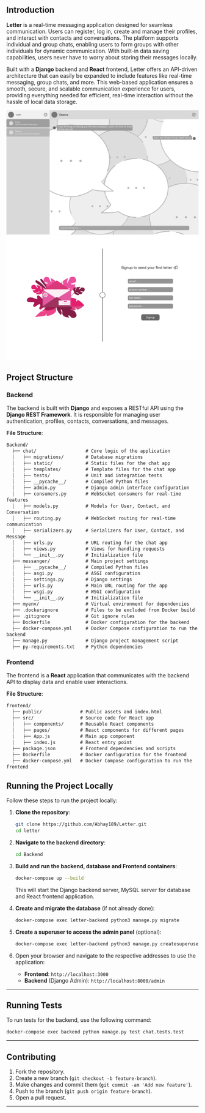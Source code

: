 ## Introduction

**Letter** is a real-time messaging application designed for seamless communication. Users can register, log in, create and manage their profiles, and interact with contacts and conversations. The platform supports individual and group chats, enabling users to form groups with other individuals for dynamic communication. With built-in data saving capabilities, users never have to worry about storing their messages locally.

Built with a **Django** backend and **React** frontend, Letter offers an API-driven architecture that can easily be expanded to include features like real-time messaging, group chats, and more. This web-based application ensures a smooth, secure, and scalable communication experience for users, providing everything needed for efficient, real-time interaction without the hassle of local data storage.

![App Screenshot 1](./Assets/chats%20screen.png)
![App Screenshot 2](./Assets/Signup%20page.png)

## Project Structure

### Backend

The backend is built with **Django** and exposes a RESTful API using the **Django REST Framework**. It is responsible for managing user authentication, profiles, contacts, conversations, and messages.

**File Structure**:
```
Backend/
  ├── chat/                  # Core logic of the application
  │   ├── migrations/        # Database migrations
  │   ├── static/            # Static files for the chat app
  │   ├── templates/         # Template files for the chat app
  │   ├── tests/             # Unit and integration tests
  │   ├── __pycache__/       # Compiled Python files
  │   ├── admin.py           # Django admin interface configuration
  │   ├── consumers.py       # WebSocket consumers for real-time features
  │   ├── models.py          # Models for User, Contact, and Conversation
  │   ├── routing.py         # WebSocket routing for real-time communication
  │   ├── serializers.py     # Serializers for User, Contact, and Message
  │   ├── urls.py            # URL routing for the chat app
  │   ├── views.py           # Views for handling requests
  │   └── __init__.py        # Initialization file
  ├── messanger/             # Main project settings
  │   ├── __pycache__/       # Compiled Python files
  │   ├── asgi.py            # ASGI configuration
  │   ├── settings.py        # Django settings
  │   ├── urls.py            # Main URL routing for the app
  │   ├── wsgi.py            # WSGI configuration
  │   └── __init__.py        # Initialization file
  ├── myenv/                 # Virtual environment for dependencies
  ├── .dockerignore          # Files to be excluded from Docker build
  ├── .gitignore             # Git ignore rules
  ├── Dockerfile             # Docker configuration for the backend
  ├── docker-compose.yml     # Docker Compose configuration to run the backend
  ├── manage.py              # Django project management script
  ├── py-requirements.txt    # Python dependencies
```

### Frontend

The frontend is a **React** application that communicates with the backend API to display data and enable user interactions.

**File Structure**:
```
frontend/
  ├── public/              # Public assets and index.html
  ├── src/                 # Source code for React app
  │   ├── components/      # Reusable React components
  │   ├── pages/           # React components for different pages
  │   ├── App.js           # Main app component
  │   ├── index.js         # React entry point
  ├── package.json         # Frontend dependencies and scripts
  ├── Dockerfile           # Docker configuration for the frontend
  ├── docker-compose.yml   # Docker Compose configuration to run the frontend
```

## Running the Project Locally

Follow these steps to run the project locally:

1. **Clone the repository**:
   ```bash
   git clone https://github.com/Abhay189/Letter.git
   cd letter
   ```

2. **Navigate to the backend directory**:
   ```bash
   cd Backend
   ```

3. **Build and run the backend, database and Frontend containers**:
   ```bash
   docker-compose up --build
   ```

   This will start the Django backend server, MySQL server for database and React frontend application. 

5. **Create and migrate the database** (if not already done):
   ```bash
   docker-compose exec letter-backend python3 manage.py migrate
   ```

6. **Create a superuser to access the admin panel** (optional):
   ```bash
   docker-compose exec letter-backend python3 manage.py createsuperuser
   ```

7. Open your browser and navigate to the respective addresses to use the application:
   - **Frontend**: `http://localhost:3000`
   - **Backend** (Django Admin): `http://localhost:8000/admin`

---

## Running Tests

To run tests for the backend, use the following command:

```bash
docker-compose exec backend python manage.py test chat.tests.test
```

---

## Contributing

1. Fork the repository.
2. Create a new branch (`git checkout -b feature-branch`).
3. Make changes and commit them (`git commit -am 'Add new feature'`).
4. Push to the branch (`git push origin feature-branch`).
5. Open a pull request.

---



